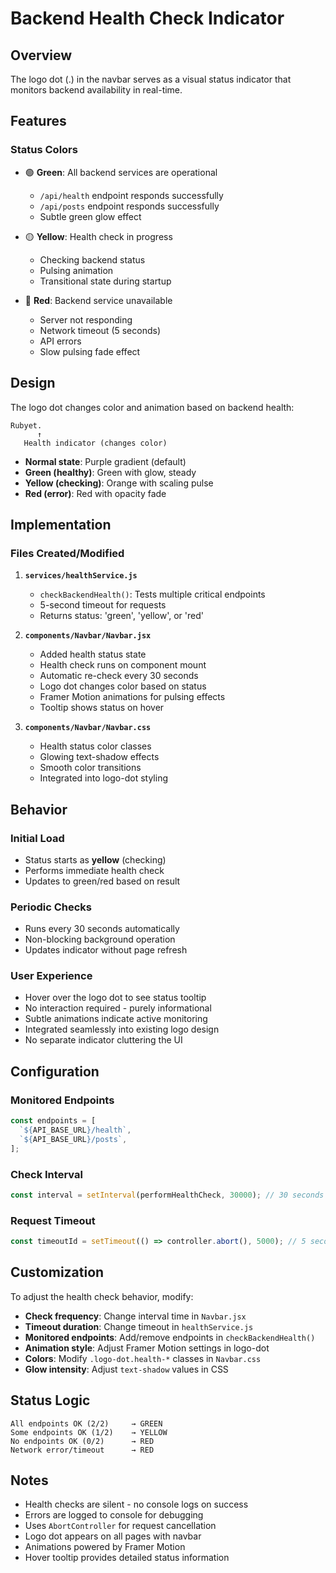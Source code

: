 # Backend Health Check Indicator

## Overview
The logo dot (.) in the navbar serves as a visual status indicator that monitors backend availability in real-time.

## Features

### Status Colors
- 🟢 **Green**: All backend services are operational
  - `/api/health` endpoint responds successfully
  - `/api/posts` endpoint responds successfully
  - Subtle green glow effect
  
- 🟡 **Yellow**: Health check in progress
  - Checking backend status
  - Pulsing animation
  - Transitional state during startup
  
- 🔴 **Red**: Backend service unavailable
  - Server not responding
  - Network timeout (5 seconds)
  - API errors
  - Slow pulsing fade effect

## Design

The logo dot changes color and animation based on backend health:

```
Rubyet.
      ↑
   Health indicator (changes color)
```

- **Normal state**: Purple gradient (default)
- **Green (healthy)**: Green with glow, steady
- **Yellow (checking)**: Orange with scaling pulse
- **Red (error)**: Red with opacity fade

## Implementation

### Files Created/Modified

1. **`services/healthService.js`**
   - `checkBackendHealth()`: Tests multiple critical endpoints
   - 5-second timeout for requests
   - Returns status: 'green', 'yellow', or 'red'

2. **`components/Navbar/Navbar.jsx`**
   - Added health status state
   - Health check runs on component mount
   - Automatic re-check every 30 seconds
   - Logo dot changes color based on status
   - Framer Motion animations for pulsing effects
   - Tooltip shows status on hover

3. **`components/Navbar/Navbar.css`**
   - Health status color classes
   - Glowing text-shadow effects
   - Smooth color transitions
   - Integrated into logo-dot styling

## Behavior

### Initial Load
- Status starts as **yellow** (checking)
- Performs immediate health check
- Updates to green/red based on result

### Periodic Checks
- Runs every 30 seconds automatically
- Non-blocking background operation
- Updates indicator without page refresh

### User Experience
- Hover over the logo dot to see status tooltip
- No interaction required - purely informational
- Subtle animations indicate active monitoring
- Integrated seamlessly into existing logo design
- No separate indicator cluttering the UI

## Configuration

### Monitored Endpoints
```javascript
const endpoints = [
  `${API_BASE_URL}/health`,
  `${API_BASE_URL}/posts`,
];
```

### Check Interval
```javascript
const interval = setInterval(performHealthCheck, 30000); // 30 seconds
```

### Request Timeout
```javascript
const timeoutId = setTimeout(() => controller.abort(), 5000); // 5 seconds
```

## Customization

To adjust the health check behavior, modify:

- **Check frequency**: Change interval time in `Navbar.jsx`
- **Timeout duration**: Change timeout in `healthService.js`
- **Monitored endpoints**: Add/remove endpoints in `checkBackendHealth()`
- **Animation style**: Adjust Framer Motion settings in logo-dot
- **Colors**: Modify `.logo-dot.health-*` classes in `Navbar.css`
- **Glow intensity**: Adjust `text-shadow` values in CSS

## Status Logic

```
All endpoints OK (2/2)     → GREEN
Some endpoints OK (1/2)    → YELLOW
No endpoints OK (0/2)      → RED
Network error/timeout      → RED
```

## Notes

- Health checks are silent - no console logs on success
- Errors are logged to console for debugging
- Uses `AbortController` for request cancellation
- Logo dot appears on all pages with navbar
- Animations powered by Framer Motion
- Hover tooltip provides detailed status information
